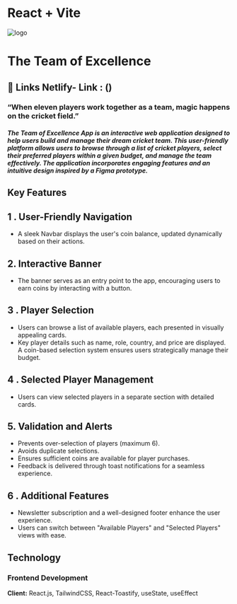 # React + Vite



![logo](https://github.com/user-attachments/assets/6a78641a-d7be-479c-92a7-b74c95adaeb2)
# The Team of Excellence
## 🔗 Links Netlify- Link : ()





### “When eleven players work together as a team, magic happens on the cricket field.”

 
##### The  Team of Excellence App is an interactive web application designed to help users build and manage their dream cricket team. This user-friendly platform allows users to browse through a list of cricket players, select their preferred players within a given budget, and manage the team effectively. The application incorporates engaging features and an intuitive design inspired by a Figma prototype.



## Key Features



## 1 . User-Friendly Navigation

- A sleek Navbar displays the user's coin balance, updated dynamically based on their actions.
## 2. Interactive Banner

- The banner serves as an entry point to the app, encouraging users to earn coins by interacting with a button.
## 3 . Player Selection

- Users can browse a list of available players, each presented in visually appealing cards.
- Key player details such as name, role, country, and price are displayed.
A coin-based selection system ensures users strategically manage their budget.
## 4 . Selected Player Management

- Users can view selected players in a separate section with detailed cards.

## 5.  Validation and Alerts

- Prevents over-selection of players (maximum 6).
- Avoids duplicate selections.
- Ensures sufficient coins are available for player purchases.
- Feedback is delivered through toast notifications for a seamless experience.
## 6 . Additional Features

- Newsletter subscription and a well-designed footer enhance the user experience.
- Users can switch between "Available Players" and "Selected Players" views with ease.



## Technology
### Frontend Development

**Client:** React.js,  TailwindCSS, React-Toastify, useState, useEffect





